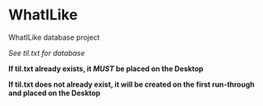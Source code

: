 # WhatILike
WhatILike database project

*See til.txt for database*

**If til.txt already exists, it *MUST* be placed on the Desktop**

**If til.txt does not already exist, it will be created on the first run-through and placed on the Desktop**
